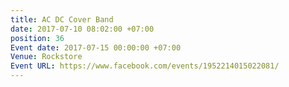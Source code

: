 ```yaml
---
title: AC DC Cover Band
date: 2017-07-10 08:02:00 +07:00
position: 36
Event date: 2017-07-15 00:00:00 +07:00
Venue: Rockstore
Event URL: https://www.facebook.com/events/1952214015022081/
---
```


